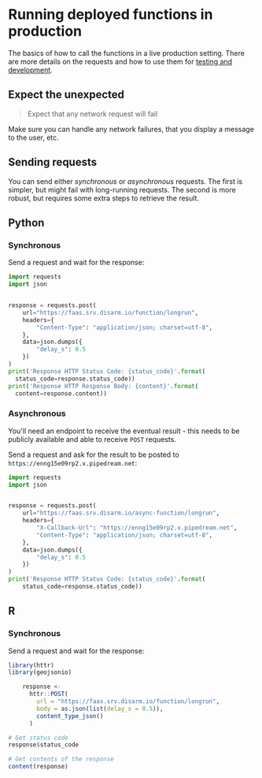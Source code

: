 # Running deployed functions in production

The basics of how to call the functions in a live production setting. There are more details on the requests and how to use them for [testing and development](../testing-and-debugging-functions/running-deployed-functions-for-development-and-testing.md).

## Expect the unexpected

> Expect that any network request will fail

Make sure you can handle any network failures, that you display a message to the user, etc.

## Sending requests

You can send either _synchronous_ or _asynchronous_ requests. The first is simpler, but might fail with long-running requests. The second is more robust, but requires some extra steps to retrieve the result.

## Python

### Synchronous

Send a request and wait for the response:

```python
import requests
import json


response = requests.post(
    url="https://faas.srv.disarm.io/function/longrun",
    headers={
        "Content-Type": "application/json; charset=utf-8",
    },
    data=json.dumps({
        "delay_s": 0.5
    })
)
print('Response HTTP Status Code: {status_code}'.format(
  status_code=response.status_code))
print('Response HTTP Response Body: {content}'.format(
  content=response.content))
```

### Asynchronous

You'll need an endpoint to receive the eventual result - this needs to be publicly available and able to receive `POST` requests.

Send a request and ask for the result to be posted to `https://enng15e09rp2.x.pipedream.net`:

```python
import requests
import json


response = requests.post(
    url="https://faas.srv.disarm.io/async-function/longrun",
    headers={
        "X-Callback-Url": "https://enng15e09rp2.x.pipedream.net",
        "Content-Type": "application/json; charset=utf-8",
    },
    data=json.dumps({
        "delay_s": 0.5
    })
)
print('Response HTTP Status Code: {status_code}'.format(
    status_code=response.status_code))
```

## R

### Synchronous

Send a request and wait for the response:

```r
library(httr)
library(geojsonio)

    response <-
      httr::POST(
        url = "https://faas.srv.disarm.io/function/longrun",
        body = as.json(list(delay_s = 0.5)),
        content_type_json()
      )

# Get status code      
response$status_code

# Get contents of the response
content(response)
```

